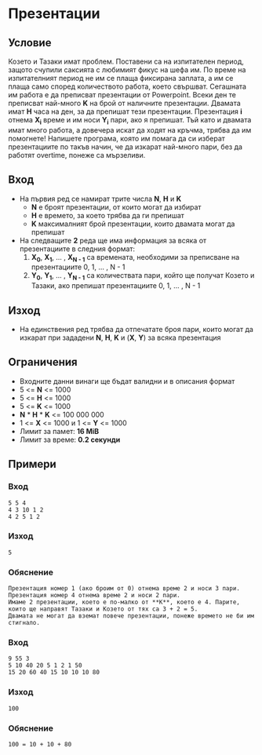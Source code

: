 # Презентации

## Условие
Козето и Тазаки имат проблем. Поставени са на изпитателен период, защото счупили саксията с любимият фикус на шефа им. 
По време на изпитателният период не им се плаща фиксирана заплата, а им се плаща само според количеството работа, което свършват.
Сегашната им работа е да преписват презентации от Powerpoint. Всеки ден те преписват най-много **K** на брой от наличните презентации. Двамата имат **H** часа на ден, за да препишат тези презентации. Презентация **i** отнема **X<sub>i</sub>** време и им носи **Y<sub>i</sub>** пари, ако я препишат. Тъй като и двамaта имат много работа, а довечера искат да ходят на кръчма,
 трябва да им помогнете! Напишете програма, която им помага да си изберат презентациите по такъв начин, че да изкарат най-много пари, без да работят overtime,
 понеже са мързеливи.

## Вход
- На първия ред се намират трите числа **N**, **H** и **K**
  - **N** е броят презентации, от които могат да избират
  - **H** е времето, за което трябва да ги препишат
  - **K** максималният брой презентации, които двамата могат да препишат
- На следващите **2** реда ще има информация за всяка от презентациите в следния формат:
  1. **X<sub>0</sub>**, **X<sub>1</sub>**, ... , **X<sub>N - 1</sub>** са времената, необходими за преписване на презентациите 0, 1, ... , N - 1
  1. **Y<sub>0</sub>**, **Y<sub>1</sub>**, ... , **Y<sub>N - 1</sub>** са количествата пари, който ще получат Козето и Тазаки, ако препишат презентациите 0, 1, ... , N - 1
  
## Изход
- На единствения ред трябва да отпечатате броя пари, които могат да изкарат при зададени **N**, **H**, **K** и (**X**, **Y**) за всяка презентация

## Ограничения
- Входните данни винаги ще бъдат валидни и в описания формат
- 5 <= **N** <= 1000
- 5 <= **H** <= 1000
- 5 <= **K** <= 1000
- **N** \* **H** \* **K** <= 100 000 000
- 1 <= **X** <= 1000 и 1 <= **Y** <= 1000
- Лимит за памет: **16 MiB**
- Лимит за време: **0.2 секунди**

## Примери

### Вход
```
5 5 4
4 3 10 1 2
4 2 5 1 2
```

### Изход
```
5
```

### Обяснение
```
Презентация номер 1 (ако броим от 0) отнема време 2 и носи 3 пари.
Презентация номер 4 отнема време 2 и носи 2 пари.
Имаме 2 презентации, което е по-малко от **K**, което е 4. Парите, които ще направят Тазаки и Козето от тях са 3 + 2 = 5.
Двамата не могат да вземат повече презентации, понеже времето не би им стигнало.
```

### Вход
```
9 55 3
5 10 40 20 5 1 2 1 50
15 20 60 40 15 10 10 10 80
```

### Изход
```
100
```

### Обяснение
```
100 = 10 + 10 + 80
```
